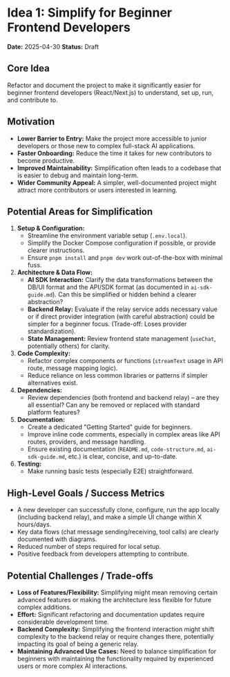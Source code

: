 # Idea 1: Simplify for Beginner Frontend Developers

**Date:** 2025-04-30
**Status:** Draft

## Core Idea

Refactor and document the project to make it significantly easier for beginner frontend developers (React/Next.js) to understand, set up, run, and contribute to.

## Motivation

-   **Lower Barrier to Entry:** Make the project more accessible to junior developers or those new to complex full-stack AI applications.
-   **Faster Onboarding:** Reduce the time it takes for new contributors to become productive.
-   **Improved Maintainability:** Simplification often leads to a codebase that is easier to debug and maintain long-term.
-   **Wider Community Appeal:** A simpler, well-documented project might attract more contributors or users interested in learning.

## Potential Areas for Simplification

1.  **Setup & Configuration:**
    *   Streamline the environment variable setup (`.env.local`).
    *   Simplify the Docker Compose configuration if possible, or provide clearer instructions.
    *   Ensure `pnpm install` and `pnpm dev` work out-of-the-box with minimal fuss.
2.  **Architecture & Data Flow:**
    *   **AI SDK Interaction:** Clarify the data transformations between the DB/UI format and the API/SDK format (as documented in `ai-sdk-guide.md`). Can this be simplified or hidden behind a clearer abstraction?
    *   **Backend Relay:** Evaluate if the relay service adds necessary value or if direct provider integration (with careful abstraction) could be simpler for a beginner focus. (Trade-off: Loses provider standardization).
    *   **State Management:** Review frontend state management (`useChat`, potentially others) for clarity.
3.  **Code Complexity:**
    *   Refactor complex components or functions (`streamText` usage in API route, message mapping logic).
    *   Reduce reliance on less common libraries or patterns if simpler alternatives exist.
4.  **Dependencies:**
    *   Review dependencies (both frontend and backend relay) – are they all essential? Can any be removed or replaced with standard platform features?
5.  **Documentation:**
    *   Create a dedicated "Getting Started" guide for beginners.
    *   Improve inline code comments, especially in complex areas like API routes, providers, and message handling.
    *   Ensure existing documentation (`README.md`, `code-structure.md`, `ai-sdk-guide.md`, etc.) is clear, concise, and up-to-date.
6.  **Testing:**
    *   Make running basic tests (especially E2E) straightforward.

## High-Level Goals / Success Metrics

-   A new developer can successfully clone, configure, run the app locally (including backend relay), and make a simple UI change within X hours/days.
-   Key data flows (chat message sending/receiving, tool calls) are clearly documented with diagrams.
-   Reduced number of steps required for local setup.
-   Positive feedback from developers attempting to contribute.

## Potential Challenges / Trade-offs

-   **Loss of Features/Flexibility:** Simplifying might mean removing certain advanced features or making the architecture less flexible for future complex additions.
-   **Effort:** Significant refactoring and documentation updates require considerable development time.
-   **Backend Complexity:** Simplifying the frontend interaction might shift complexity to the backend relay or require changes there, potentially impacting its goal of being a generic relay.
-   **Maintaining Advanced Use Cases:** Need to balance simplification for beginners with maintaining the functionality required by experienced users or more complex AI interactions. 